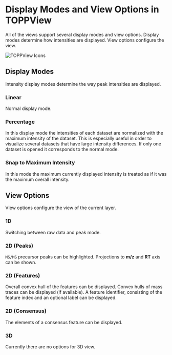 Display Modes and View Options in TOPPView
==========================================

All of the views support several display modes and view options.
Display modes determine how intensities are displayed. View options configure the view.

![TOPPView Icons](/_images/tutorials/topp/TOPPView_icons.png)

## Display Modes

Intensity display modes determine the way peak intensities are displayed.

### Linear

Normal display mode.

### Percentage

In this display mode the intensities of each dataset are normalized with the maximum intensity of the dataset. This is
especially useful in order to visualize several datasets that have large intensity differences. If only one dataset is
opened it corresponds to the normal mode.

### Snap to Maximum Intensity

In this mode the maximum currently displayed intensity is treated as if it was the maximum overall intensity.

## View Options

View options configure the view of the current layer.

### 1D

Switching between raw data and peak mode.

### 2D (Peaks)

`MS/MS` precursor peaks can be highlighted.
Projections to **m/z** and **RT** axis can be shown.

### 2D (Features)

Overall convex hull of the features can be displayed.
Convex hulls of mass traces can be displayed (if available).
A feature identifier, consisting of the feature index and an optional label can be displayed.

### 2D (Consensus)

The elements of a consensus feature can be displayed.

### 3D

Currently there are no options for 3D view.
